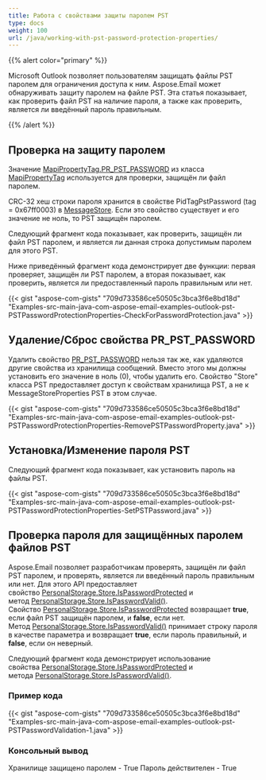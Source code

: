 ```yaml
---
title: Работа с свойствами защиты паролем PST
type: docs
weight: 100
url: /java/working-with-pst-password-protection-properties/
---
```


{{% alert color="primary" %}} 

Microsoft Outlook позволяет пользователям защищать файлы PST паролем для ограничения доступа к ним. Aspose.Email может обнаруживать защиту паролем на файле PST. Эта статья показывает, как проверить файл PST на наличие пароля, а также как проверить, является ли введённый пароль правильным.

{{% /alert %}} 

## **Проверка на защиту паролем**

Значение [MapiPropertyTag.PR_PST_PASSWORD](https://reference.aspose.com/email/java/com.aspose.email/mapipropertytag/#PR-PST-PASSWORD) из класса [MapiPropertyTag](https://reference.aspose.com/email/java/com.aspose.email/mapipropertytag/) используется для проверки, защищён ли файл паролем.

CRC-32 хеш строки пароля хранится в свойстве PidTagPstPassword (tag = 0x67ff0003) в [MessageStore](https://reference.aspose.com/email/java/com.aspose.email/messagestore/). Если это свойство существует и его значение не ноль, то PST защищён паролем.

Следующий фрагмент кода показывает, как проверить, защищён ли файл PST паролем, и является ли данная строка допустимым паролем для этого PST.

Ниже приведённый фрагмент кода демонстрирует две функции: первая проверяет, защищён ли PST паролем, а вторая показывает, как проверить, является ли предоставленный пароль правильным или нет.

{{< gist "aspose-com-gists" "709d733586ce50505c3bca3f6e8bd18d" "Examples-src-main-java-com-aspose-email-examples-outlook-pst-PSTPasswordProtectionProperties-CheckForPasswordProtection.java" >}}

## **Удаление/Сброс свойства PR_PST_PASSWORD**

Удалить свойство [PR_PST_PASSWORD](https://reference.aspose.com/email/java/com.aspose.email/mapipropertytag/#PR-PST-PASSWORD) нельзя так же, как удаляются другие свойства из хранилища сообщений. Вместо этого мы должны установить его значение в ноль (0), чтобы удалить его. Свойство "Store" класса PST предоставляет доступ к свойствам хранилища PST, а не к MessageStoreProperties PST в этом случае.

{{< gist "aspose-com-gists" "709d733586ce50505c3bca3f6e8bd18d" "Examples-src-main-java-com-aspose-email-examples-outlook-pst-PSTPasswordProtectionProperties-RemovePSTPasswordProperty.java" >}}

## **Установка/Изменение пароля PST**

Следующий фрагмент кода показывает, как установить пароль на файлы PST.

{{< gist "aspose-com-gists" "709d733586ce50505c3bca3f6e8bd18d" "Examples-src-main-java-com-aspose-email-examples-outlook-pst-PSTPasswordProtectionProperties-SetPSTPassword.java" >}}

## **Проверка пароля для защищённых паролем файлов PST**

Aspose.Email позволяет разработчикам проверять, защищён ли файл PST паролем, и проверять, является ли введённый пароль правильным или нет. Для этого API предоставляет свойство [PersonalStorage.Store.IsPasswordProtected](https://reference.aspose.com/email/java/com.aspose.email/messagestore/#isPasswordProtected--) и метод [PersonalStorage.Store.IsPasswordValid()](https://reference.aspose.com/email/java/com.aspose.email/messagestore/#isPasswordValid-java.lang.String-). Свойство [PersonalStorage.Store.IsPasswordProtected](https://reference.aspose.com/email/java/com.aspose.email/messagestore/#isPasswordProtected--) возвращает **true**, если файл PST защищён паролем, и **false**, если нет. Метод [PersonalStorage.Store.IsPasswordValid()](https://reference.aspose.com/email/java/com.aspose.email/messagestore/#isPasswordValid-java.lang.String-) принимает строку пароля в качестве параметра и возвращает **true**, если пароль правильный, и **false**, если он неверный.

Следующий фрагмент кода демонстрирует использование свойства [PersonalStorage.Store.IsPasswordProtected](https://reference.aspose.com/email/java/com.aspose.email/messagestore/#isPasswordProtected--) и метода [PersonalStorage.Store.IsPasswordValid()](https://reference.aspose.com/email/java/com.aspose.email/messagestore/#isPasswordValid-java.lang.String-).

### **Пример кода**

{{< gist "aspose-com-gists" "709d733586ce50505c3bca3f6e8bd18d" "Examples-src-main-java-com-aspose-email-examples-outlook-pst-PSTPasswordValidation-1.java" >}}

### **Консольный вывод**

Хранилище защищено паролем - True
Пароль действителен - True